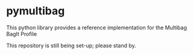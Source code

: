# pymultibag
This python library provides a reference implementation for the Multibag BagIt Profile

This repository is still being set-up; please stand by.
